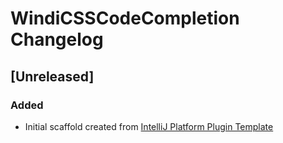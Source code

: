 <!-- Keep a Changelog guide -> https://keepachangelog.com -->

# WindiCSSCodeCompletion Changelog

## [Unreleased]
### Added
- Initial scaffold created from [IntelliJ Platform Plugin Template](https://github.com/JetBrains/intellij-platform-plugin-template)
